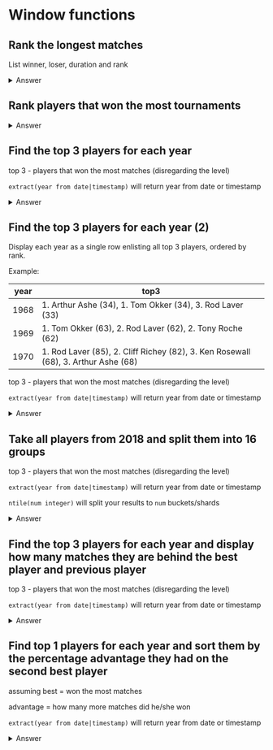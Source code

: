 # Window functions

## Rank the longest matches

List winner, loser, duration and rank

<details>
  <summary>Answer</summary>
  <p>
  
```sql
 select
        winner_name,
        loser_name,
        minutes,
        rank() over (order by minutes desc nulls last)
 from atp_matches
```
  
  </p>
</details>

## Rank players that won the most tournaments

<details>
  <summary>Answer</summary>
  <p>
  
```sql
select
       winner_name,
       tournament_wins,
       rank() over (order by tournament_wins desc)
from (
         select winner_name, count(*) tournament_wins
         from atp_matches
         where round = 'F'
         group by winner_name
         order by tournament_wins desc
     ) tournaments
```
  
  </p>
</details>

## Find the top 3 players for each year

top 3 - players that won the most matches (disregarding the level)

`extract(year from date|timestamp)` will return year from date or timestamp

<details>
  <summary>Answer</summary>
  <p>
  
```sql
select *
from (
         select *,
                rank() over (partition by year order by wins desc) as player_rank
         from (
                  select winner_name,
                         extract(year from tourney_date) as year,
                         count(*)                        as wins
                  from atp_matches
                  group by winner_name, extract(year from tourney_date)
              ) player_results_per_year
     ) ranked_results
where player_rank <= 3
```
  
  </p>
</details>

## Find the top 3 players for each year (2)

Display each year as a single row enlisting all top 3 players, ordered by rank.

Example:

year | top3
--- | ---
1968 | 1. Arthur Ashe (34), 1. Tom Okker (34), 3. Rod Laver (33)
1969 | 1. Tom Okker (63), 2. Rod Laver (62), 2. Tony Roche (62)
1970 | 1. Rod Laver (85), 2. Cliff Richey (82), 3. Ken Rosewall (68), 3. Arthur Ashe (68)


top 3 - players that won the most matches (disregarding the level)

`extract(year from date|timestamp)` will return year from date or timestamp

<details>
  <summary>Answer</summary>
  <p>
  
```sql
select year, string_agg(player_rank || '. ' || winner_name || ' (' || wins || ')', ', ') as top3
from (
         select *
         from (
                  select *,
                         rank() over (partition by year order by wins desc) as player_rank
                  from (
                           select winner_name,
                                  extract(year from tourney_date) as year,
                                  count(*)                        as wins
                           from atp_matches
                           group by winner_name, extract(year from tourney_date)
                       ) player_results_per_year
              ) ranked_results
         where player_rank <= 3
     ) ranked
group by year
```

or 

```
with player_results_per_year as (
    select winner_name,
           extract(year from tourney_date) as year,
           count(*)                        as wins
    from atp_matches
    group by winner_name, extract(year from tourney_date)
),
     ranked_players as (
         select *, rank() over (partition by year order by wins desc) as player_rank
         from player_results_per_year
     ),
     top3_players as (
         select *
         from ranked_players
         where player_rank <= 3
     )
select year, string_agg(player_rank || '. ' || winner_name || ' (' || wins || ')', ', ') as top3
from top3_players
group by year
```
  
  </p>
</details>

## Take all players from 2018 and split them into 16 groups 

top 3 - players that won the most matches (disregarding the level)

`extract(year from date|timestamp)` will return year from date or timestamp

`ntile(num integer)` will split your results to `num` buckets/shards

<details>
  <summary>Answer</summary>
  <p>
  
```sql
select player,
       ntile(16) over () as shard_number
from (
         select winner_name as player
         from atp_matches
         where extract(year from tourney_date) = 2018
         union
         distinct
         select loser_name as player
         from atp_matches
         where extract(year from tourney_date) = 2018
     ) all_players
```
  
  </p>
</details>

## Find the top 3 players for each year and display how many matches they are behind the best player and previous player

top 3 - players that won the most matches (disregarding the level)

`extract(year from date|timestamp)` will return year from date or timestamp

<details>
  <summary>Answer</summary>
  <p>
  
```sql
select *
from (
         select *,
                rank() over wins_per_year as player_rank,
                (first_value(wins) over wins_per_year - wins) to_winner,
                (coalesce(lag(wins) over wins_per_year, wins) - wins) to_previous
         from (
                  select winner_name,
                         extract(year from tourney_date) as year,
                         count(*)                        as wins
                  from atp_matches
                  group by winner_name, extract(year from tourney_date)
              ) player_results_per_year
         window wins_per_year as (partition by year order by wins desc)
     ) ranked_results
where player_rank <= 3
```
  
  </p>
</details>

## Find top 1 players for each year and sort them by the percentage advantage they had on the second best player

assuming best = won the most matches

advantage = how many more matches did he/she won

`extract(year from date|timestamp)` will return year from date or timestamp

<details>
  <summary>Answer</summary>
  <p>
  
```sql
select *,
       (1.0 * above_next / wins) as percentage_diff
from (
         select *
         from (
                  select *,
                         rank() over wins_per_year               as player_rank,
                         lead(wins, 1) as second_best_score,
                         wins - lead(wins, 1) over wins_per_year as above_next
                  from (
                           select winner_name,
                                  extract(year from tourney_date) as year,
                                  count(*)                        as wins
                           from atp_matches
                           group by winner_name, extract(year from tourney_date)
                       ) player_results_per_year
                      window wins_per_year as (partition by year order by wins desc)
              ) ranked_results
         where player_rank <= 1
     ) top_1
order by percentage_diff desc
```
  
  </p>
</details>
